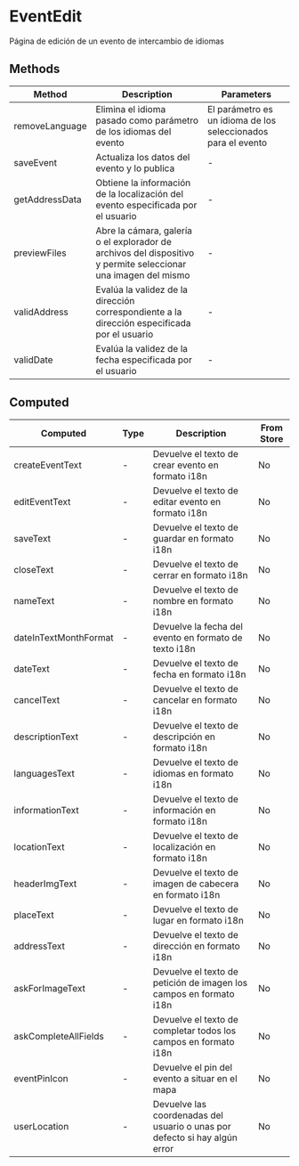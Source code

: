 # EventEdit

Página de edición de un evento de intercambio de idiomas

## Methods

<!-- @vuese:EventEdit:methods:start -->
|Method|Description|Parameters|
|---|---|---|
|removeLanguage|Elimina el idioma pasado como parámetro de los idiomas del evento|El parámetro es un idioma de los seleccionados para el evento|
|saveEvent|Actualiza los datos del evento y lo publica|-|
|getAddressData|Obtiene la información de la localización del evento especificada por el usuario|-|
|previewFiles|Abre la cámara, galería o el explorador de archivos del dispositivo y permite seleccionar una imagen del mismo|-|
|validAddress|Evalúa la validez de la dirección correspondiente a la dirección especificada por el usuario|-|
|validDate|Evalúa la validez de la fecha especificada por el usuario|-|

<!-- @vuese:EventEdit:methods:end -->


## Computed

<!-- @vuese:EventEdit:computed:start -->
|Computed|Type|Description|From Store|
|---|---|---|---|
|createEventText|-|Devuelve el texto de crear evento en formato i18n|No|
|editEventText|-|Devuelve el texto de editar evento en formato i18n|No|
|saveText|-|Devuelve el texto de guardar en formato i18n|No|
|closeText|-|Devuelve el texto de cerrar en formato i18n|No|
|nameText|-|Devuelve el texto de nombre en formato i18n|No|
|dateInTextMonthFormat|-|Devuelve la fecha del evento en formato de texto i18n|No|
|dateText|-|Devuelve el texto de fecha en formato i18n|No|
|cancelText|-|Devuelve el texto de cancelar en formato i18n|No|
|descriptionText|-|Devuelve el texto de descripción en formato i18n|No|
|languagesText|-|Devuelve el texto de idiomas en formato i18n|No|
|informationText|-|Devuelve el texto de información en formato i18n|No|
|locationText|-|Devuelve el texto de localización en formato i18n|No|
|headerImgText|-|Devuelve el texto de imagen de cabecera en formato i18n|No|
|placeText|-|Devuelve el texto de lugar en formato i18n|No|
|addressText|-|Devuelve el texto de dirección en formato i18n|No|
|askForImageText|-|Devuelve el texto de petición de imagen los campos en formato i18n|No|
|askCompleteAllFields|-|Devuelve el texto de completar todos los campos en formato i18n|No|
|eventPinIcon|-|Devuelve el pin del evento a situar en el mapa|No|
|userLocation|-|Devuelve las coordenadas del usuario o unas por defecto si hay algún error|No|

<!-- @vuese:EventEdit:computed:end -->


